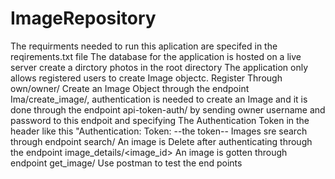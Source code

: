 # ImageRepository
The requirments needed to run this aplication are specifed in the reqirements.txt file
The database for the application is hosted on a live server
create a dirctory photos in the root directory
The application only allows registered users to create Image objectc. Register Through own/owner/
Create an Image Object through the endpoint Ima/create_image/, authentication is needed to create an Image and it is done through the endpoint api-token-auth/ by sending owner username and password to this endpoit and specifying The Authentication Token in the header like this "Authentication: Token: --the token--
Images sre search through endpoint search/<tag of image>
An image is Delete after authenticating through the endpoint image_details/<image_id>
An image is gotten through endpoint get_image/<image name>
Use postman to test the end points
